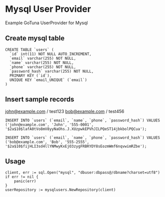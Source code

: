 # Mysql User Provider
Example GoTuna UserProvider for Mysql

## Create mysql table

```
CREATE TABLE `users` (
  `id` int(11) NOT NULL AUTO_INCREMENT,
  `email` varchar(255) NOT NULL,
  `name` varchar(255) NOT NULL,
  `phone` varchar(255) NOT NULL,
  `password_hash` varchar(255) NOT NULL,
  PRIMARY KEY (`id`),
  UNIQUE KEY `email_UNIQUE` (`email`)
)
```

## Insert sample records
john@example.com / test123
bob@example.com / test456
```
INSERT INTO `users` (`email`, `name`, `phone`, `password_hash`) VALUES
('john@example.com', 'John', '555-0001', '$2a$10$lafA0tVo8mV8yyNaOhs.J.XUzpwkEPVhJILPQeST14jbkbolPQCua');

INSERT INTO `users` (`email`, `name`, `phone`, `password_hash`) VALUES
('bob@example.com', 'Bob', '555-2555', '$2a$10$fijHLI3sd4llYNMwyKxEjO3zygFRBRYDY8sEozmWmf6nqvwimRZbe');
```


## Usage
```
client, err := sql.Open("mysql", "dbuser:dbpass@/dbname?charset=utf8")
if err != nil {
	panic(err)
}
userRepository := mysqlusers.NewRepository(client)
```

